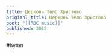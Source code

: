 ```yaml
---
title: Церковь Тело Христово
origianl_title: Церковь Тело Христово
poet: "[[RBC music]]"
published: 2015
---
```

#hymn
